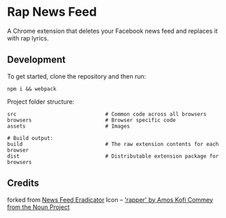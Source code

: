 Rap News Feed
=============

A Chrome extension that deletes your Facebook news feed
and replaces it with rap lyrics.

Development
-----------

To get started, clone the repository and then run:

    npm i && webpack 


Project folder structure:

    src                             # Common code across all browsers
    browsers                        # Browser specific code
    assets                          # Images

    # Build output:
    build                           # The raw extension contents for each browser
    dist                            # Distributable extension package for browsers

Credits
-------
forked from [News Feed Eradicator](https://github.com/jordwest/news-feed-eradicator)
Icon – ['rapper' by Amos Kofi Commey from the Noun Project](https://thenounproject.com/term/rapper/57365/)

